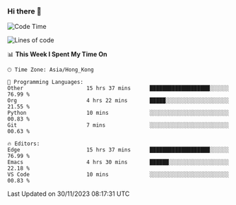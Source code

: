 ### Hi there 👋

<!--
**nicehiro/nicehiro** is a ✨ _special_ ✨ repository because its `README.md` (this file) appears on your GitHub profile.

Here are some ideas to get you started:

- 🔭 I’m currently working on ...
- 🌱 I’m currently learning ...
- 👯 I’m looking to collaborate on ...
- 🤔 I’m looking for help with ...
- 💬 Ask me about ...
- 📫 How to reach me: ...
- 😄 Pronouns: ...
- ⚡ Fun fact: ...
-->

<!--START_SECTION:waka-->
![Code Time](http://img.shields.io/badge/Code%20Time-109%20hrs%2053%20mins-blue)

![Lines of code](https://img.shields.io/badge/From%20Hello%20World%20I%27ve%20Written-2.6%20million%20lines%20of%20code-blue)

📊 **This Week I Spent My Time On** 

```text
🕑︎ Time Zone: Asia/Hong_Kong

💬 Programming Languages: 
Other                    15 hrs 37 mins      ███████████████████░░░░░░   76.99 % 
Org                      4 hrs 22 mins       █████░░░░░░░░░░░░░░░░░░░░   21.55 % 
Python                   10 mins             ░░░░░░░░░░░░░░░░░░░░░░░░░   00.83 % 
Git                      7 mins              ░░░░░░░░░░░░░░░░░░░░░░░░░   00.63 % 

🔥 Editors: 
Edge                     15 hrs 37 mins      ███████████████████░░░░░░   76.99 % 
Emacs                    4 hrs 30 mins       ██████░░░░░░░░░░░░░░░░░░░   22.18 % 
VS Code                  10 mins             ░░░░░░░░░░░░░░░░░░░░░░░░░   00.83 % 
```


 Last Updated on 30/11/2023 08:17:31 UTC
<!--END_SECTION:waka-->
